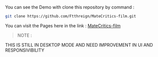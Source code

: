 You can see the Demo with clone this repository by command :

```bash
git clone https://github.com/Ftthreign/MateCritics-film.git
```

You can visit the Pages here in the link :
[MateCritics-film](https://matecritic-film-aql23mda8-ftthreign.vercel.app/)

> NOTE :

THIS IS STILL IN DESKTOP MODE AND NEED IMPROVEMENT IN UI AND RESPONSIVIBILITY
